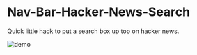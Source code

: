 # Nav-Bar-Hacker-News-Search
Quick little hack to put a search box up top on hacker news.



![demo](https://media.giphy.com/media/3o7WIIpWpRMedr3OUM/giphy.gif)

